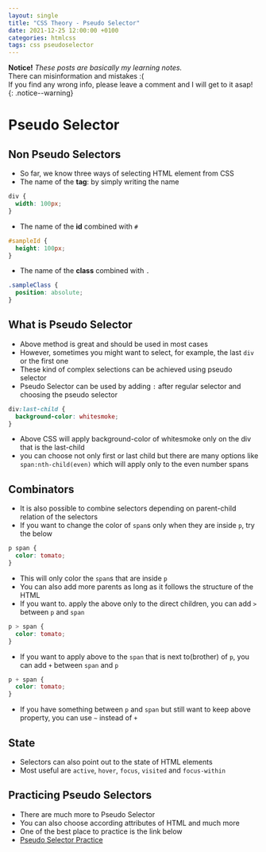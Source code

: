 ```yaml
---
layout: single
title: "CSS Theory - Pseudo Selector"
date: 2021-12-25 12:00:00 +0100
categories: htmlcss
tags: css pseudoselector
---
```


**Notice!** _*These posts are basically my learning notes.*_  
There can misinformation and mistakes :(  
If you find any wrong info, please leave a comment and I will get to it asap!  
{: .notice--warning}

# Pseudo Selector

## Non Pseudo Selectors

- So far, we know three ways of selecting HTML element from CSS
- The name of the **tag**: by simply writing the name

```css
div {
  width: 100px;
}
```

- The name of the **id** combined with `#`

```css
#sampleId {
  height: 100px;
}
```

- The name of the **class** combined with `.`

```css
.sampleClass {
  position: absolute;
}
```

## What is Pseudo Selector

- Above method is great and should be used in most cases
- However, sometimes you might want to select, for example, the last `div` or the first one
- These kind of complex selections can be achieved using pseudo selector
- Pseudo Selector can be used by adding `:` after regular selector and choosing the pseudo selector

```css
div:last-child {
  background-color: whitesmoke;
}
```

- Above CSS will apply background-color of whitesmoke only on the div that is the last-child
- you can choose not only first or last child but there are many options like `span:nth-child(even)` which will apply only to the even number spans

## Combinators

- It is also possible to combine selectors depending on parent-child relation of the selectors
- If you want to change the color of `span`s only when they are inside `p`, try the below

```css
p span {
  color: tomato;
}
```

- This will only color the `span`s that are inside `p`
- You can also add more parents as long as it follows the structure of the HTML
- If you want to. apply the above only to the direct children, you can add `>` between `p` and `span`

```css
p > span {
  color: tomato;
}
```

- If you want to apply above to the `span` that is next to(brother) of `p`, you can add `+` between `span` and `p`

```css
p + span {
  color: tomato;
}
```

- If you have something between `p` and `span` but still want to keep above property, you can use `~` instead of `+`

## State

- Selectors can also point out to the state of HTML elements
- Most useful are `active`, `hover`, `focus`, `visited` and `focus-within`

## Practicing Pseudo Selectors

- There are much more to Pseudo Selector
- You can also choose according attributes of HTML and much more
- One of the best place to practice is the link below
- [Pseudo Selector Practice](<[https://flukeout.github.io/](https://flukeout.github.io/)>)
